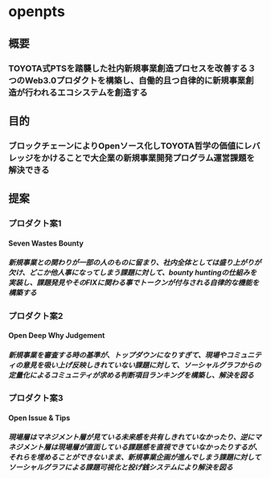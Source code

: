 # openpts

## 概要
### TOYOTA式PTSを踏襲した社内新規事業創造プロセスを改善する３つのWeb3.0プロダクトを構築し、自働的且つ自律的に新規事業創造が行われるエコシステムを創造する

## 目的
### ブロックチェーンによりOpenソース化しTOYOTA哲学の価値にレバレッジをかけることで大企業の新規事業開発プログラム運営課題を解決できる

## 提案
### プロダクト案1
#### Seven Wastes Bounty
##### 新規事業との関わりが一部の人のものに留まり、社内全体としては盛り上がりが欠け、どこか他人事になってしまう課題に対して、bounty huntingの仕組みを実装し、課題発見やそのFIXに関わる事でトークンが付与される自律的な機能を構築する
### プロダクト案2
#### Open Deep Why Judgement
##### 新規事業を審査する時の基準が、トップダウンになりすぎて、現場やコミュニティの意見を吸い上げ反映しきれていない課題に対して、ソーシャルグラフからの定量化によるコミュニティが求める判断項目ランキングを構築し、解決を図る
### プロダクト案3
#### Open Issue & Tips
##### 現場層はマネジメント層が見ている未来感を共有しきれていなかったり、逆にマネジメント層は現場層が直面している課題感を直視できていなかったりするが、それらを埋めることができないまま、新規事業企画が進んでしまう課題に対してソーシャルグラフによる課題可視化と投げ銭システムにより解決を図る
